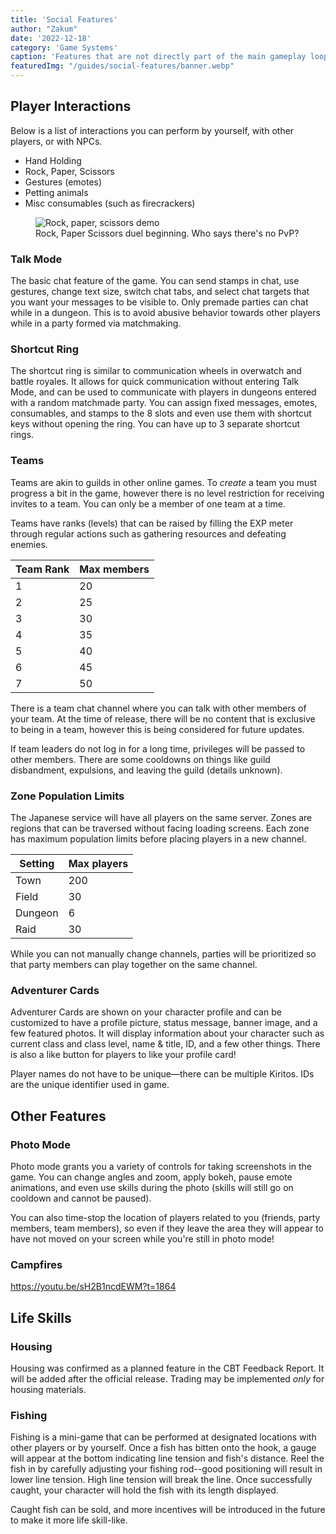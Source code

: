 ```yaml
---
title: 'Social Features'
author: "Zakum"
date: '2022-12-18'
category: 'Game Systems'
caption: 'Features that are not directly part of the main gameplay loop.'
featuredImg: "/guides/social-features/banner.webp"
---
```


<script>
    import StickyNote from '$lib/components/StickyNote.svelte';
</script>

<style>
    table {
        grid-column: 2;
    }
</style>

## Player Interactions
Below is a list of interactions you can perform by yourself, with other players, or with NPCs.
- Hand Holding
- Rock, Paper, Scissors
- Gestures (emotes)
- Petting animals
- Misc consumables (such as firecrackers)

<figure class="full-bleed">
    <img src="/guides/social-features/rps.jpg" alt="Rock, paper, scissors demo">
    <figcaption>Rock, Paper Scissors duel beginning. Who says there's no PvP?</figcaption>
</figure>

### Talk Mode
The basic chat feature of the game. You can send stamps in chat, use gestures, change text size, switch chat tabs, and select chat targets that you want your messages to be visible to. 
<StickyNote type="note">
    Only premade parties can chat while in a dungeon. This is to avoid abusive behavior towards other players while in a party formed via matchmaking.
</StickyNote>

### Shortcut Ring
The shortcut ring is similar to communication wheels in overwatch and battle royales. It allows for quick communication without entering Talk Mode, and can be used to communicate with players in dungeons entered with a random matchmade party. You can assign fixed messages, emotes, consumables, and stamps to the 8 slots and even use them with shortcut keys without opening the ring. You can have up to 3 separate shortcut rings.

### Teams
Teams are akin to guilds in other online games. To *create* a team you must progress a bit in the game, however there is no level restriction for receiving invites to a team. You can only be a member of one team at a time.

Teams have ranks (levels) that can be raised by filling the EXP meter through regular actions such as gathering resources and defeating enemies. 

| Team Rank | Max members  |
|-----------|--------------|
| 1         | 20           |
| 2         | 25           |
| 3         | 30           |
| 4         | 35           |
| 5         | 40           |
| 6         | 45           |
| 7         | 50           |

There is a team chat channel where you can talk with other members of your team. At the time of release, there will be no content that is exclusive to being in a team, however this is being considered for future updates. 

If team leaders do not log in for a long time, privileges will be passed to other members. There are some cooldowns on things like guild disbandment, expulsions, and leaving the guild (details unknown).

### Zone Population Limits
The Japanese service will have all players on the same server. Zones are regions that can be traversed without facing loading screens. Each zone has maximum population limits before placing players in a new channel. 

| Setting | Max players  |
|---------|--------------|
| Town    | 200          |
| Field   | 30           |
| Dungeon | 6            |
| Raid    | 30           |
<StickyNote type="tip">
    While you can not manually change channels, parties will be prioritized so that party members can play together on the same channel.
</StickyNote>

### Adventurer Cards
Adventurer Cards are shown on your character profile and can be customized to have a profile picture, status message, banner image, and a few featured photos. It will display information about your character such as current class and class level, name & title, ID, and a few other things. There is also a like button for players to like your profile card!

<StickyNote type="tip">
    Player names do not have to be unique—there can be multiple Kiritos. IDs are the unique identifier used in game.
</StickyNote>

## Other Features
### Photo Mode
Photo mode grants you a variety of controls for taking screenshots in the game. You can change angles and zoom, apply bokeh, pause emote animations, and even use skills during the photo (skills will still go on cooldown and cannot be paused). 

You can also time-stop the location of players related to you (friends, party members, team members), so even if they leave the area they will appear to have not moved on your screen while you're still in photo mode!

### Campfires
https://youtu.be/sH2B1ncdEWM?t=1864

## Life Skills
### Housing
Housing was confirmed as a planned feature in the CBT Feedback Report. It will be added after the official release. Trading may be implemented *only* for housing materials.

### Fishing
Fishing is a mini-game that can be performed at designated locations with other players or by yourself. Once a fish has bitten onto the hook, a gauge will appear at the bottom indicating line tension and fish's distance. Reel the fish in by carefully adjusting your fishing rod--good positioning will result in lower line tension. High line tension will break the line. Once successfully caught, your character will hold the fish with its length displayed.

Caught fish can be sold, and more incentives will be introduced in the future to make it more life skill-like.
